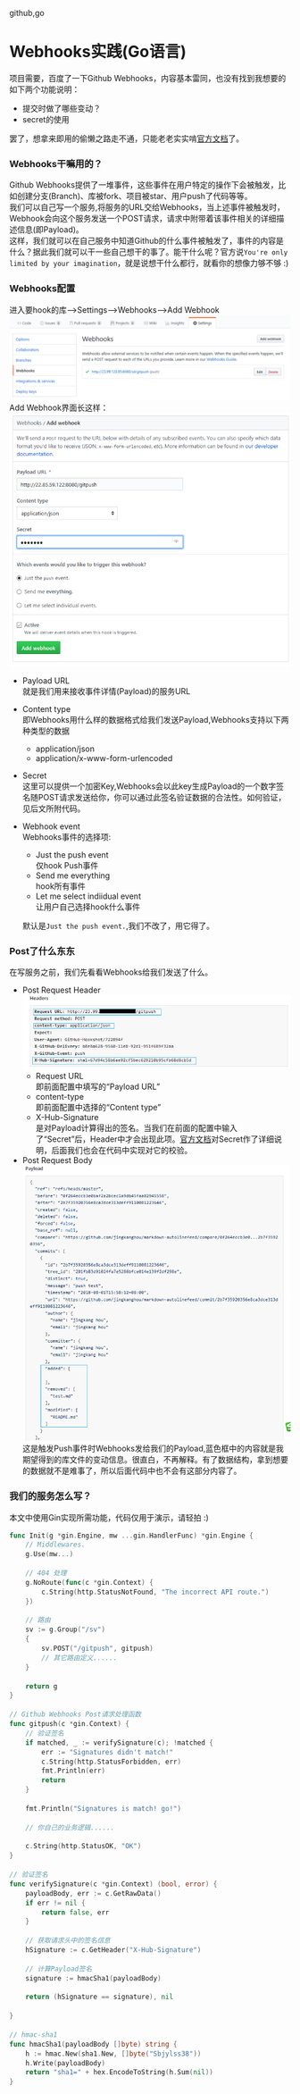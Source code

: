 github,go
# Webhooks实践(Go语言)  

项目需要，百度了一下Github Webhooks，内容基本雷同，也没有找到我想要的如下两个功能说明：  
- 提交时做了哪些变动？  
- secret的使用  

罢了，想拿来即用的偷懒之路走不通，只能老老实实啃[官方文档](https://developer.github.com/webhooks/)了。  
### Webhooks干嘛用的？  
Github Webhooks提供了一堆事件，这些事件在用户特定的操作下会被触发，比如创建分支(Branch)、库被fork、项目被star、用户push了代码等等。  
我们可以自己写一个服务,将服务的URL交给Webhooks，当上述事件被触发时，Webhook会向这个服务发送一个POST请求，请求中附带着该事件相关的详细描述信息(即Payload)。  
这样，我们就可以在自己服务中知道Github的什么事件被触发了，事件的内容是什么？据此我们就可以干一些自己想干的事了。能干什么呢？官方说`You're only limited by your imagination`，就是说想干什么都行，就看你的想像力够不够 :)  
### Webhooks配置  
进入要hook的库-->Settings-->Webhooks-->Add Webhook  
![add webhooks](images/add-webhooks.png)  
Add Webhook界面长这样：  
![add webhooks](images/add-webhooks2.png)  
- Payload URL  
就是我们用来接收事件详情(Payload)的服务URL  
- Content type  
即Webhooks用什么样的数据格式给我们发送Payload,Webhooks支持以下两种类型的数据  
  - application/json  
  - application/x-www-form-urlencoded  
- Secret  
这里可以提供一个加密Key,Webhooks会以此key生成Payload的一个数字签名随POST请求发送给你，你可以通过此签名验证数据的合法性。如何验证，见后文所附代码。  
- Webhook event  
Webhooks事件的选择项:  
  - Just the push event  
	仅hook Push事件  
  - Send me everything  
	hook所有事件  
  - Let me select indiidual event  
	让用户自己选择hook什么事件  
	
  默认是`Just the push event.`,我们不改了，用它得了。  

### Post了什么东东  
在写服务之前，我们先看看Webhooks给我们发送了什么。  
- Post Request Header  
  ![Post Request Header](images/webhooks-request-headers.png)  
	- Request URL  
   即前面配置中填写的“Payload URL”  
	- content-type  
  即前面配置中选择的“Content type”  
	- X-Hub-Signature  
  是对Payload计算得出的签名。当我们在前面的配置中输入了“Secret”后，Header中才会出现此项。[官方文档](https://developer.github.com/webhooks/securing/)对Secret作了详细说明，后面我们也会在代码中实现对它的校验。  
- Post Request Body  
  ![Post Request Body](images/webhooks-request-payload.png)  
	这是触发Push事件时Webhooks发给我们的Payload,蓝色框中的内容就是我期望得到的库文件的变动信息。很直白，不再解释。有了数据结构，拿到想要的数据就不是难事了，所以后面代码中也不会有这部分内容了。  

### 我们的服务怎么写？  
本文中使用Gin实现所需功能，代码仅用于演示，请轻拍 :)  
``` go  
func Init(g *gin.Engine, mw ...gin.HandlerFunc) *gin.Engine {  
	// Middlewares.  
	g.Use(mw...)  

	// 404 处理  
	g.NoRoute(func(c *gin.Context) {  
		c.String(http.StatusNotFound, "The incorrect API route.")  
	})  

	// 路由  
	sv := g.Group("/sv")  
	{  
		sv.POST("/gitpush", gitpush)  
		// 其它路由定义......  
	}  

	return g  
}  

// Github Webhooks Post请求处理函数  
func gitpush(c *gin.Context) {  
	// 验证签名  
	if matched, _ := verifySignature(c); !matched {  
		err := "Signatures didn't match!"  
		c.String(http.StatusForbidden, err)  
		fmt.Println(err)  
		return  
	}  

	fmt.Println("Signatures is match! go!")  

	// 你自己的业务逻辑......  

	c.String(http.StatusOK, "OK")  
}  

// 验证签名  
func verifySignature(c *gin.Context) (bool, error) {  
	payloadBody, err := c.GetRawData()  
	if err != nil {  
		return false, err  
	}  

	// 获取请求头中的签名信息  
	hSignature := c.GetHeader("X-Hub-Signature")  

	// 计算Payload签名  
	signature := hmacSha1(payloadBody)  

	return (hSignature == signature), nil  

}  

// hmac-sha1  
func hmacSha1(payloadBody []byte) string {  
	h := hmac.New(sha1.New, []byte("Sbjylss38"))  
	h.Write(payloadBody)  
	return "sha1=" + hex.EncodeToString(h.Sum(nil))  
}  
```  
